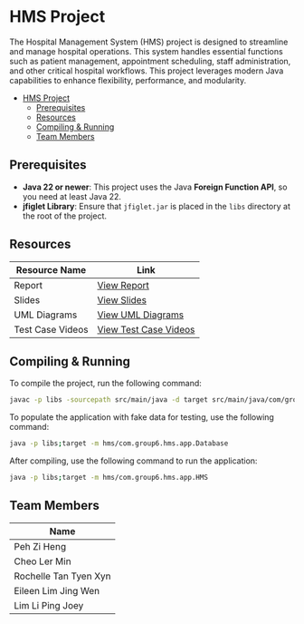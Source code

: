 
# HMS Project

The Hospital Management System (HMS) project is designed to streamline and manage hospital operations. 
This system handles essential functions such as patient management, appointment scheduling, staff administration,
and other critical hospital workflows. This project leverages modern Java capabilities to enhance flexibility, 
performance, and modularity.


<!-- TOC -->
* [HMS Project](#hms-project)
  * [Prerequisites](#prerequisites)
  * [Resources](#resources)
  * [Compiling & Running](#compiling--running)
  * [Team Members](#team-members)
<!-- TOC -->
## Prerequisites

- **Java 22 or newer**: This project uses the Java **Foreign Function API**, so you need at least Java 22.
- **jfiglet Library**: Ensure that `jfiglet.jar` is placed in the `libs` directory at the root of the project.

## Resources

| Resource Name    | Link                      |
|------------------|---------------------------|
| Report           | [View Report]()           |
| Slides           | [View Slides]()           |
| UML Diagrams             | [View UML Diagrams]()     |
| Test Case Videos | [View Test Case Videos]() |


## Compiling & Running

To compile the project, run the following command:
```bash
javac -p libs -sourcepath src/main/java -d target src/main/java/com/group6/hms/app/*.java
```

To populate the application with fake data for testing, use the following command:
```bash
java -p libs;target -m hms/com.group6.hms.app.Database
```


After compiling, use the following command to run the application:
```bash
java -p libs;target -m hms/com.group6.hms.app.HMS
```

## Team Members

| Name        |
|-------------|
| Peh Zi Heng |
|   Cheo Ler Min          |
|    Rochelle Tan Tyen Xyn         |
|     Eileen Lim Jing Wen        |
|     Lim Li Ping Joey        |
